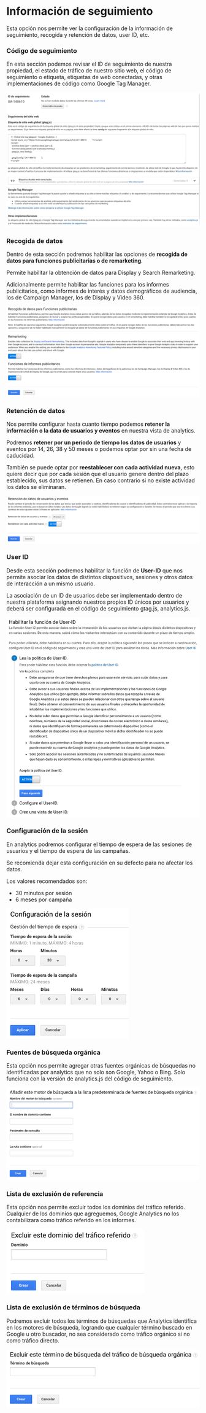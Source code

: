 # Información de seguimiento

Esta opción nos permite ver la configuración de la información de seguimiento, recogida y retención de datos, user ID, etc.

### Código de seguimiento

En esta sección podemos revisar el ID de seguimiento de nuestra propiedad, el estado de tráfico de nuestro sitio web, el código de seguimiento o etiqueta, etiquetas de web conectadas, y otras implementaciones de código como Google Tag Manager.

![](../../.gitbook/assets/captura-de-pantalla-2019-09-30-a-la-s-01.04.10%20%281%29.png)

### Recogida de datos

Dentro de esta sección podremos habilitar las opciones de **recogida de datos para funciones publicitarias o de remarketing**. 

Permite habilitar la obtención de datos para Display y Search Remarketing.

Adicionalmente permite habilitar  las funciones para los informes publicitarios, como informes de interés y datos demográficos de audiencia, los de Campaign Manager, los de Display y Video 360.

![](../../.gitbook/assets/captura-de-pantalla-2019-09-30-a-la-s-01.06.54%20%281%29.png)

### Retención de datos

Nos permite configurar hasta cuanto tiempo podemos **retener la información o la data de usuarios y eventos** en nuestra vista de analytics.

Podremos **retener por un periodo de tiempo los datos de usuarios** y eventos por 14, 26, 38 y 50 meses o podemos optar por sin una fecha de caducidad.

También se puede optar por **reestablecer con cada actividad nueva**, esto quiere decir que por cada sesión que el usuario genere dentro del plazo establecido, sus datos se retienen. En caso contrario si no existe actividad los datos se eliminaran.

![](../../.gitbook/assets/captura-de-pantalla-2019-09-30-a-la-s-01.08.16.png)

### User ID

Desde esta sección podremos habilitar la función de **User-ID** que nos permite asociar los datos de  distintos dispositivos, sesiones y otros datos de interacción a un mismo usuario.

La asociación de un ID de usuarios debe ser implementado dentro de nuestra plataforma asignando nuestros propios ID únicos por usuarios y deberá ser configurada en el código de seguimiento gtag.js, analytics.js.

![](../../.gitbook/assets/captura-de-pantalla-2019-09-30-a-la-s-01.09.10.png)

### Configuración de la sesión

En analytics podremos configurar el tiempo de espera de las sesiones de usuarios y el tiempo de espera de las campañas.

Se recomienda dejar esta configuración en su defecto para no afectar los datos. 

Los valores recomendados son:

* 30 minutos por sesión
* 6 meses por campaña

![](../../.gitbook/assets/captura-de-pantalla-2019-09-30-a-la-s-01.09.46.png)

### Fuentes de búsqueda orgánica

Esta opción nos permite agregar otras fuentes orgánicas de búsquedas no identificadas por analytics que no solo son Google, Yahoo o Bing. Solo funciona con la versión de analytics.js del código de seguimiento.

![](../../.gitbook/assets/captura-de-pantalla-2019-09-30-a-la-s-01.11.04.png)

### Lista de exclusión de referencia

Esta opción nos permite excluir todos los dominios del tráfico referido. Cualquier de los dominios que agreguemos, Google Analytics no los contabilizara como tráfico referido en los informes. 

![](../../.gitbook/assets/captura-de-pantalla-2019-09-30-a-la-s-01.13.20.png)

### Lista de exclusión de términos de búsqueda

Podremos excluir todos los términos de búsquedas que Analytics identifica en los motores de búsqueda, logrando que cualquier término buscado en Google u otro buscador, no sea considerado como tráfico orgánico si no como tráfico directo.

![](../../.gitbook/assets/captura-de-pantalla-2019-09-30-a-la-s-01.12.27.png)

